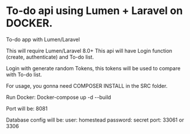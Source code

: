 # To-do api using Lumen + Laravel on DOCKER.
To-do app with Lumen/Laravel

This will require Lumen/Laravel 8.0+
This api will have Login function (create, authenticate) and To-do list.

Login with generate random Tokens, this tokens will be used to compare with To-do list.

For usage, you gonna need COMPOSER INSTALL in the SRC folder.

Run Docker: Docker-compose up -d --build

Port will be: 8081

Database config will be:
user: homestead
password: secret
port: 33061 or 3306
